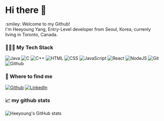 <h1> Hi there 👋 </h1>
:smiley: Welcome to my Github!<br/>
I'm Heeyoung Yang, Entry-Level developer from Seoul, Korea, currenly living in Toronto, Canada.

<br/>

### 👨🏻‍💻 My Tech Stack

![Java](https://img.shields.io/badge/-JAVA-orange?logo=java)
![C](https://img.shields.io/badge/-C-blue?logo=C)
![C++](https://img.shields.io/badge/-C%2B%2B-blue?logo=C++)
![HTML](https://img.shields.io/badge/-HTML-orange?logo=html5)
![CSS](https://img.shields.io/badge/-CSS-blue?logo=css3)
![JavaScript](https://img.shields.io/badge/-JavaScript-yellow?logo=javascript)
![React](https://img.shields.io/badge/-React-black?logo=react)
![NodeJS](https://img.shields.io/badge/-NodeJS-brightgreen?logo=nodejs)
![Git](https://img.shields.io/badge/-Git-red?logo=git)
![Github](https://img.shields.io/badge/-Github-blueviolet?logo=github)


### 💬 Where to find me 

<p><a href="[https://github.com/thmsgbrt](https://github.com/dev-heeyoung)" target="_blank"><img alt="Github" src="https://img.shields.io/badge/GitHub-%2312100E.svg?&style=for-the-badge&logo=Github&logoColor=white" /></a> <a href="[https://www.linkedin.com/in/thomas-guibert](https://www.linkedin.com/in/heeyoung-yang-660661221/)" target="_blank"><img alt="LinkedIn" src="https://img.shields.io/badge/linkedin-%230077B5.svg?&style=for-the-badge&logo=linkedin&logoColor=white" /></a>
</p>


### 📈 my github stats 
  
![Heeyoung's GitHub stats](https://github-readme-stats.vercel.app/api?username=dev-heeyoung&show_icons=true&theme=radical)
